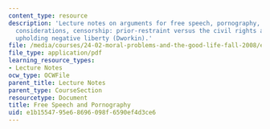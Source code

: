 ```yaml
---
content_type: resource
description: 'Lecture notes on arguments for free speech, pornography, feminist anti-porn
  considerations, censorship: prior-restraint versus the civil rights approach, and
  upholding negative liberty (Dworkin).'
file: /media/courses/24-02-moral-problems-and-the-good-life-fall-2008/e1b1554795e68696098f6590ef4d3ce6_lec_20.pdf
file_type: application/pdf
learning_resource_types:
- Lecture Notes
ocw_type: OCWFile
parent_title: Lecture Notes
parent_type: CourseSection
resourcetype: Document
title: Free Speech and Pornography
uid: e1b15547-95e6-8696-098f-6590ef4d3ce6
---
```

